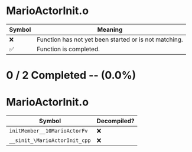 # MarioActorInit.o
| Symbol | Meaning 
| ------------- | ------------- 
| :x: | Function has not yet been started or is not matching. 
| :white_check_mark: | Function is completed. 


# 0 / 2 Completed -- (0.0%)
# MarioActorInit.o
| Symbol | Decompiled? |
| ------------- | ------------- |
| `initMember__10MarioActorFv` | :x: |
| `__sinit_\MarioActorInit_cpp` | :x: |
